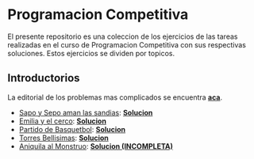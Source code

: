 # Programacion Competitiva

El presente repositorio es una coleccion de los ejercicios de las tareas realizadas en el curso de Programacion Competitiva con sus respectivas soluciones. Estos ejercicios se dividen por topicos.

## Introductorios

La editorial de los problemas mas complicados se encuentra [**aca**](/enunciados/facil/editorial_de_la_tarea_0.pdf).

* [Sapo y Sepo aman las sandias](enunciados/facil/sapo_y_sepo.pdf): **[Solucion](/ejercicios/facil/sapo_y_sepo.cpp)**
* [Emilia y el cerco](/enunciados/facil/emilia_y_el_cerco.pdf): **[Solucion](/ejercicios/facil/emilia_y_el_cerro.cpp)**
* [Partido de Basquetbol](/enunciados/facil/partido_de_basquetbol.pdf): **[Solucion](/ejercicios/facil/partido_de_basquetbol.cpp)**
* [Torres Bellisimas](/enunciados/facil/torres_bellisimas.pdf): **[Solucion](/ejercicios/facil/torres_bellisimas.cpp)**
* [Aniquila al Monstruo](enunciados/facil/aniquila_al_mostruo.pdf): **[Solucion (INCOMPLETA)](/ejercicios/facil/aniquila_al_mostruo.cpp)**
